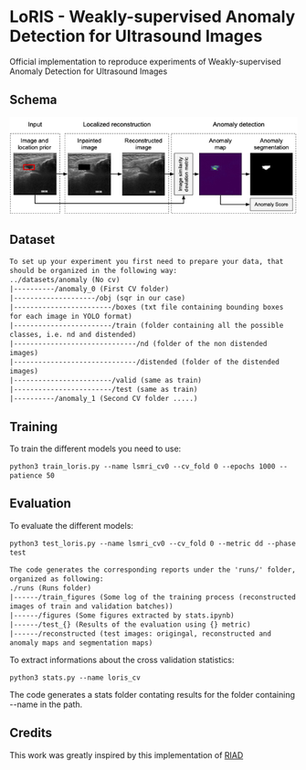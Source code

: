 # LoRIS - Weakly-supervised Anomaly Detection for Ultrasound Images

Official implementation to reproduce experiments of Weakly-supervised Anomaly Detection for Ultrasound Images

## Schema
![schema](./schema.png) 

## Dataset
```
To set up your experiment you first need to prepare your data, that should be organized in the following way:
../datasets/anomaly (No cv)
|----------/anomaly_0 (First CV folder)
|--------------------/obj (sqr in our case)
|------------------------/boxes (txt file containing bounding boxes for each image in YOLO format)
|------------------------/train (folder containing all the possible classes, i.e. nd and distended)
|------------------------------/nd (folder of the non distended images)
|------------------------------/distended (folder of the distended images)
|------------------------/valid (same as train)
|------------------------/test (same as train)
|----------/anomaly_1 (Second CV folder .....)
```
## Training

To train the different models you need to use:
```
python3 train_loris.py --name lsmri_cv0 --cv_fold 0 --epochs 1000 --patience 50
```

## Evaluation
To evaluate the different models: 
```
python3 test_loris.py --name lsmri_cv0 --cv_fold 0 --metric dd --phase test
```
```
The code generates the corresponding reports under the 'runs/' folder, organized as following:
./runs (Runs folder)
|------/train_figures (Some log of the training process (reconstructed images of train and validation batches))
|------/figures (Some figures extracted by stats.ipynb)
|------/test_{} (Results of the evaluation using {} metric)
|------/reconstructed (test images: origingal, reconstructed and anomaly maps and segmentation maps)
```
To extract informations about the cross validation statistics:
```
python3 stats.py --name loris_cv
```
The code generates a stats folder contating results for the folder containing --name in the path.

## Credits
This work was greatly inspired by this implementation of [RIAD](https://github.com/plutoyuxie/Reconstruction-by-inpainting-for-visual-anomaly-detection.git)
